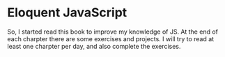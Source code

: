 # Eloquent JavaScript

So, I started read this book to improve my knowledge of JS.
At the end of each charpter there are some exercises and projects.
I will try to read at least one charpter per day, and also complete the exercises. 

